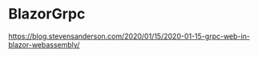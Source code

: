 # BlazorGrpc
https://blog.stevensanderson.com/2020/01/15/2020-01-15-grpc-web-in-blazor-webassembly/
